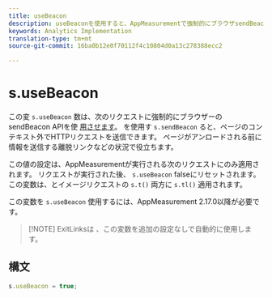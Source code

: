 ```yaml
---
title: useBeacon
description: useBeaconを使用すると、AppMeasurementで強制的にブラウザsendBeacon APIを使用できます
keywords: Analytics Implementation
translation-type: tm+mt
source-git-commit: 16ba0b12e0f70112f4c10804d0a13c278388ecc2

---
```



# s.useBeacon

この変 `s.useBeacon` 数は、次のリクエストに強制的にブラウザーのsendBeacon APIを使 [用させます](https://developer.mozilla.org/en-US/docs/Web/API/Navigator/sendBeacon)。 を使用す `s.sendBeacon` ると、ページのコンテキスト外でHTTPリクエストを送信できます。 ページがアンロードされる前に情報を送信する離脱リンクなどの状況で役立ちます。

この値の設定は、AppMeasurementが実行される次のリクエストにのみ適用されます。 リクエストが実行された後、 `s.useBeacon` falseにリセットされます。 この変数は、とイメージリクエストの `s.t()` 両方に `s.tl()` 適用されます。

この変数を `s.useBeacon` 使用するには、AppMeasurement 2.17.0以降が必要です。

> [!NOTE] ExitLinksは [](s-linktrackvars.md) 、この変数を追加の設定なしで自動的に使用します。

## 構文

```js
s.useBeacon = true;
```
